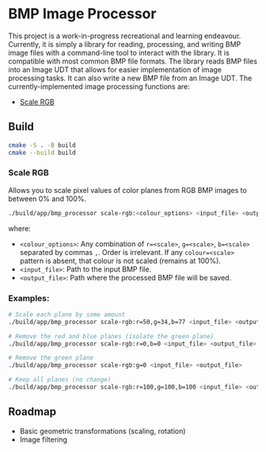 # BMP Image Processor

This project is a work-in-progress recreational and learning endeavour. Currently, it is simply a library for reading, processing, and writing BMP image files with a command-line tool to interact with the library. It is compatible with most common BMP file formats. The library reads BMP files into an Image UDT that allows for easier implementation of image processing tasks. It can also write a new BMP file from an Image UDT. The currently-implemented image processing functions are:

- [Scale RGB](#scale-rgb)

## Build

```bash
cmake -S . -B build
cmake --build build
```

### Scale RGB
Allows you to scale pixel values of color planes from RGB BMP images to between 0% and 100%.
```bash
./build/app/bmp_processor scale-rgb:<colour_options> <input_file> <output_file>
```

where:
- `<colour_options>`: Any combination of `r=<scale>`, `g=<scale>`, `b=<scale>` separated by commas `,`. Order is irrelevant. If any `colour=<scale>` pattern is absent, that colour is not scaled (remains at 100%).
- `<input_file>`: Path to the input BMP file.
- `<output_file>`: Path where the processed BMP file will be saved.

### Examples:
```bash
# Scale each plane by some amount
./build/app/bmp_processor scale-rgb:r=50,g=34,b=77 <input_file> <output_file>

# Remove the red and blue planes (isolate the green plane)
./build/app/bmp_processor scale-rgb:r=0,b=0 <input_file> <output_file>

# Remove the green plane
./build/app/bmp_processor scale-rgb:g=0 <input_file> <output_file>

# Keep all planes (no change)
./build/app/bmp_processor scale-rgb:r=100,g=100,b=100 <input_file> <output_file>
```

## Roadmap
- Basic geometric transformations (scaling, rotation)
- Image filtering